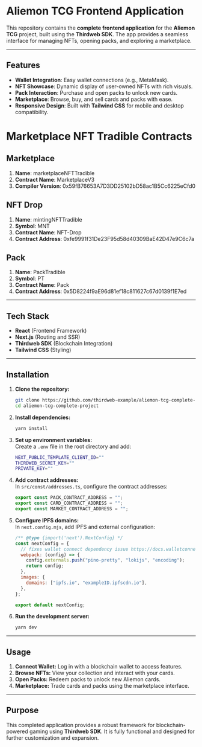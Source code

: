 # Aliemon TCG Frontend Application

This repository contains the **complete frontend application** for the **Aliemon TCG** project, built using the **Thirdweb SDK**. The app provides a seamless interface for managing NFTs, opening packs, and exploring a marketplace.

---

## Features

- **Wallet Integration**: Easy wallet connections (e.g., MetaMask).
- **NFT Showcase**: Dynamic display of user-owned NFTs with rich visuals.
- **Pack Interaction**: Purchase and open packs to unlock new cards.
- **Marketplace**: Browse, buy, and sell cards and packs with ease.
- **Responsive Design**: Built with **Tailwind CSS** for mobile and desktop compatibility.


# Marketplace NFT Tradible Contracts

## Marketplace
1. **Name**: marketplaceNFTTradible
2. **Contract Name**: MarketplaceV3
3. **Compiler Version**: 0x59fB76653A7D3DD25102bD58ac1B5Cc6225eCfd0

## NFT Drop
1. **Name**: mintingNFTTradible
2. **Symbol**: MNT
3. **Contract Name**: NFT-Drop
4. **Contract Address**: 0xfe9991f31De23F95d58d40309BaE42D47e9C6c7a

## Pack
1. **Name**: PackTradible
2. **Symbol**: PT
3. **Contract Name**: Pack
4. **Contract Address**: 0x5D8224f9aE96d81ef18c811627c67d0139f1E7ed


---

## Tech Stack

- **React** (Frontend Framework)
- **Next.js** (Routing and SSR)
- **Thirdweb SDK** (Blockchain Integration)
- **Tailwind CSS** (Styling)

---

## Installation

1. **Clone the repository:**
   ```bash
   git clone https://github.com/thirdweb-example/aliemon-tcg-complete-project
   cd aliemon-tcg-complete-project
   ```

2. **Install dependencies:**
   ```bash
   yarn install
   ```

3. **Set up environment variables:**  
   Create a `.env` file in the root directory and add:
   ```bash
   NEXT_PUBLIC_TEMPLATE_CLIENT_ID=""
   THIRDWEB_SECRET_KEY=""
   PRIVATE_KEY=""
   ```

4. **Add contract addresses:**  
   In `src/const/addresses.ts`, configure the contract addresses:
   ```typescript
   export const PACK_CONTRACT_ADDRESS = "";
   export const CARD_CONTRACT_ADDRESS = "";
   export const MARKET_CONTRACT_ADDRESS = "";
   ```

5. **Configure IPFS domains:**  
   In `next.config.mjs`, add IPFS and external configuration:
   ```javascript
   /** @type {import('next').NextConfig} */
   const nextConfig = {
     // fixes wallet connect dependency issue https://docs.walletconnect.com/web3modal/nextjs/about#extra-configuration
     webpack: (config) => {
       config.externals.push("pino-pretty", "lokijs", "encoding");
       return config;
     },
     images: {
       domains: ["ipfs.io", "exampleID.ipfscdn.io"],
     },
   };

   export default nextConfig;
   ```

6. **Run the development server:**
   ```bash
   yarn dev
   ```

---

## Usage

1. **Connect Wallet:** Log in with a blockchain wallet to access features.
2. **Browse NFTs:** View your collection and interact with your cards.
3. **Open Packs:** Redeem packs to unlock new Aliemon cards.
4. **Marketplace:** Trade cards and packs using the marketplace interface.

---

## Purpose

This completed application provides a robust framework for blockchain-powered gaming using **Thirdweb SDK**. It is fully functional and designed for further customization and expansion.